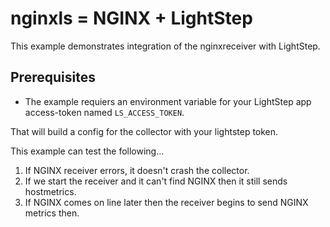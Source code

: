 # nginxls = NGINX + LightStep

This example demonstrates integration of the nginxreceiver with LightStep.

## Prerequisites

- The example requiers an environment variable for your LightStep app access-token named `LS_ACCESS_TOKEN`.

That will build a config for the collector with your lightstep token.

This example can test the following...
1. If NGINX receiver errors, it doesn't crash the collector.
2. If we start the receiver and it can't find NGINX then it still sends hostmetrics.
3. If NGINX comes on line later then the receiver begins to send NGINX metrics then.




